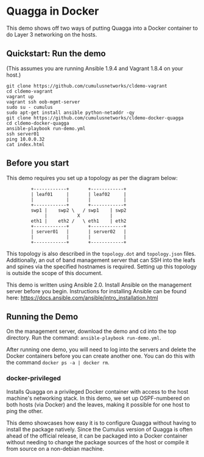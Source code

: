Quagga in Docker
================
This demo shows off two ways of putting Quagga into a Docker container to do
Layer 3 networking on the hosts.



Quickstart: Run the demo
------------------------
(This assumes you are running Ansible 1.9.4 and Vagrant 1.8.4 on your host.)

    git clone https://github.com/cumulusnetworks/cldemo-vagrant
    cd cldemo-vagrant
    vagrant up
    vagrant ssh oob-mgmt-server
    sudo su - cumulus
    sudo apt-get install ansible python-netaddr -qy
    git clone https://github.com/cumulusnetworks/cldemo-docker-quagga
    cd cldemo-docker-quagga
    ansible-playbook run-demo.yml
    ssh server01
    ping 10.0.0.32
    cat index.html


Before you start
----------------
This demo requires you set up a topology as per the diagram below:

             +------------+       +------------+
             | leaf01     |       | leaf02     |
             |            |       |            |
             +------------+       +------------+
             swp1 |    swp2 \   / swp1    | swp2
                  |           X           |
             eth1 |    eth2 /   \ eth1    | eth2
             +------------+       +------------+
             | server01   |       | server02   |
             |            |       |            |
             +------------+       +------------+

This topology is also described in the `topology.dot` and `topology.json` files.
Additionally, an out of band management server that can SSH into the leafs and
spines via the specified hostnames is required. Setting up this topology is
outside the scope of this document.

This demo is written using Ansible 2.0. Install Ansible on the management server
before you begin. Instructions for installing Ansible can be found here:
https://docs.ansible.com/ansible/intro_installation.html

Running the Demo
----------------
On the management server, download the demo and cd into the top directory.
Run the command: `ansible-playbook run-demo.yml`.

After running one demo, you will need to log into the servers and delete the
Docker containers before you can create another one. You can do this with the
command `docker ps -a | docker rm`.

### docker-privileged
Installs Quagga on a privileged Docker container with access to the host
machine's networking stack. In this demo, we set up OSPF-numbered on both
hosts (via Docker) and the leaves, making it possible for one host to ping the
other.

This demo showcases how easy it is to configure Quagga without having to install
the package natively. Since the Cumulus version of Quagga is often ahead of the
official release, it can be packaged into a Docker container without needing to
change the package sources of the host or compile it from source on a non-debian
machine.

